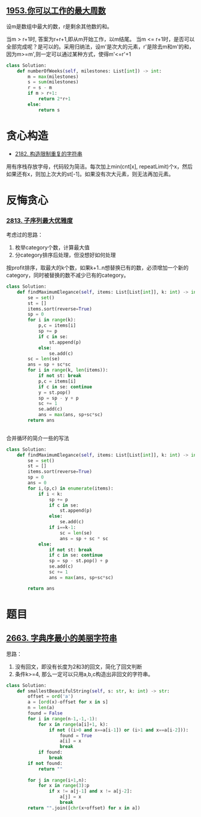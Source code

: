 
## [1953.你可以工作的最大周数](https://leetcode.cn/problems/maximum-number-of-weeks-for-which-you-can-work/description/?envType=daily-question&envId=2024-05-16)

设m是数组中最大的数，r是剩余其他数的和。

当m > r+1时, 答案为r+r+1,即从m开始工作，以m结尾。
当m <= r+1时，是否可以全部完成呢？是可以的。采用归纳法，设m'是次大的元素，r'是除去m和m'的和，因为m>=m',则一定可以通过某种方式，使得m'<=r'+1

```py
class Solution:
    def numberOfWeeks(self, milestones: List[int]) -> int:
        m = max(milestones)
        s = sum(milestones)
        r = s - m
        if m > r+1:
            return 2*r+1
        else:
            return s
```

# 贪心构造

- [2182. 构造限制重复的字符串](https://leetcode.cn/problems/construct-string-with-repeat-limit/description/)

用有序栈存放字母，代码较为简洁。每次加上min(cnt[x], repeatLimit)个x，然后如果还有x，则加上次大的st[-1]。如果没有次大元素，则无法再加元素。

# 反悔贪心

### [2813\. 子序列最大优雅度](https://leetcode.cn/problems/maximum-elegance-of-a-k-length-subsequence/)

考虑过的思路：
1. 枚举category个数，计算最大值
2. 分category排序后处理，但没想好如何处理

按profit排序，取最大的k个数，如果k+1..n想替换已有的数，必须增加一个新的category，同时被替换的数不减少已有的category。

```py
class Solution:
    def findMaximumElegance(self, items: List[List[int]], k: int) -> int:
        se = set()
        st = []
        items.sort(reverse=True)
        sp = 0
        for i in range(k):
            p,c = items[i]
            sp += p
            if c in se:
                st.append(p)
            else:
                se.add(c)
        sc = len(se)
        ans = sp + sc*sc
        for i in range(k, len(items)):
            if not st: break
            p,c = items[i]
            if c in se: continue
            y = st.pop()
            sp = sp - y + p
            sc += 1
            se.add(c)
            ans = max(ans, sp+sc*sc)
        return ans
            
```

合并循环的简介一些的写法
```py
class Solution:
    def findMaximumElegance(self, items: List[List[int]], k: int) -> int:
        se = set()
        st = []
        items.sort(reverse=True)
        sp = 0
        ans = 0
        for i,(p,c) in enumerate(items):
            if i < k:
                sp += p
                if c in se:
                    st.append(p)
                else:
                    se.add(c)
                if i==k-1:
                    sc = len(se)
                    ans = sp + sc * sc
            else:
                if not st: break
                if c in se: continue
                sp = sp - st.pop() + p
                se.add(c)
                sc += 1
                ans = max(ans, sp+sc*sc)

        return ans
```

# 题目

## [2663\. 字典序最小的美丽字符串](https://leetcode.cn/problems/lexicographically-smallest-beautiful-string/)

思路：

1. 没有回文，即没有长度为2和3的回文，简化了回文判断
2. 条件k>=4, 那么一定可以只用a,b,c构造出非回文的字符串。

```py
class Solution:
    def smallestBeautifulString(self, s: str, k: int) -> str:
        offset = ord('a')
        a = [ord(x)-offset for x in s]
        n = len(a)
        found = False
        for i in range(n-1,-1,-1):
            for x in range(a[i]+1, k):
                if not ((i>0 and x==a[i-1]) or (i>1 and x==a[i-2])):
                    found = True
                    a[i] = x
                    break
            if found:
                break
        if not found: 
            return ""
        
        for j in range(i+1,n):
            for x in range(3):p
                if x != a[j-1] and x != a[j-2]:
                    a[j] = x
                    break
        return "".join([chr(x+offset) for x in a])
```

